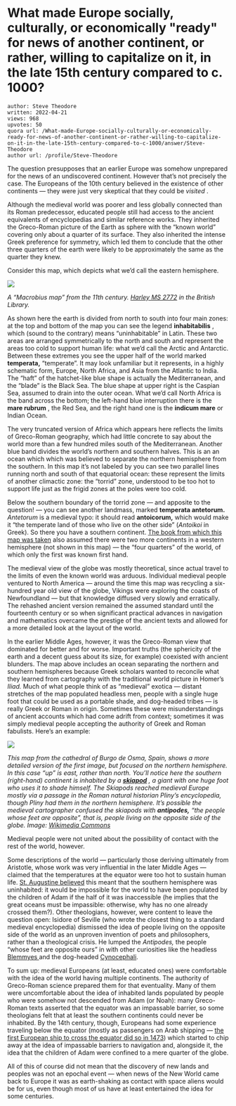# What made Europe socially, culturally, or economically "ready" for news of another continent, or rather, willing to capitalize on it, in the late 15th century compared to c. 1000?

	author: Steve Theodore
	written: 2022-04-21
	views: 968
	upvotes: 50
	quora url: /What-made-Europe-socially-culturally-or-economically-ready-for-news-of-another-continent-or-rather-willing-to-capitalize-on-it-in-the-late-15th-century-compared-to-c-1000/answer/Steve-Theodore
	author url: /profile/Steve-Theodore


The question presupposes that an earlier Europe was somehow unprepared for the news of an undiscovered continent. However that’s not precisely the case. The Europeans of the 10th century believed in the existence of other continents — they were just very skeptical that they could be _visited_ .

Although the medieval world was poorer and less globally connected than its Roman predecessor, educated people still had access to the ancient equivalents of encyclopedias and similar reference works. They inherited the Greco-Roman picture of the Earth as sphere with the “known world” covering only about a quarter of its surface. They also inherited the intense Greek preference for symmetry, which led them to conclude that the other three quarters of the earth were likely to be approximately the same as the quarter they knew.

Consider this map, which depicts what we’d call the eastern hemisphere.

![](https://qph.fs.quoracdn.net/main-qimg-392b467380e0bd4300ea10d53badb1d4-lq)

_A “Macrobius map” from the 11th century._ _[Harley MS 2772](https://www.bl.uk/manuscripts/FullDisplay.aspx?ref=Harley_MS_2772&index=0)_ _in the British Library._ 

As shown here the earth is divided from north to south into four main zones: at the top and bottom of the map you can see the legend __inhabitabilis__ , which (sound to the contrary) means “uninhabitable” in Latin. These two areas are arranged symmetrically to the north and south and represent the areas too cold to support human life: what we’d call the Arctic and Antarctic. Between these extremes you see the upper half of the world marked __temperata,__ “temperate”. It may look unfamiliar but it represents, in a highly schematic form, Europe, North Africa, and Asia from the Atlantic to India. The “haft” of the hatchet-like blue shape is actually the Mediterranean, and the “blade” is the Black Sea. The blue shape at upper right is the Caspian Sea, assumed to drain into the outer ocean. What we’d call North Africa is the band across the bottom; the left-hand blue interruption there is the __mare rubrum__ , the Red Sea, and the right hand one is the __indicum mare__ or Indian Ocean.

The very truncated version of Africa which appears here reflects the limits of Greco-Roman geography, which had little concrete to say about the world more than a few hundred miles south of the Mediterranean. Another blue band divides the world’s northern and southern halves. This is an an ocean which which was believed to separate the northern hemisphere from the southern. In this map it’s not labeled by you can see two parallel lines running north and south of that equatorial ocean: these represent the limits of another climactic zone: the “torrid” zone, understood to be too hot to support life just as the frigid zones at the poles were too cold.

Below the southern boundary of the torrid zone — and apposite to the question! — you can see another landmass, marked __temperata antetorum.__ _Antetorum_ is a medieval typo: it should read __antoicorum,__ which would make it “the temperate land of those who live on the other side” (_Antoikoi_ in Greek). So there you have a southern continent. [The book from which this map was taken](https://en.wikipedia.org/wiki/Commentarii_in_Somnium_Scipionis) also assumed there were two more continents in a western hemisphere (not shown in this map) — the “four quarters” of the world, of which only the first was known first hand.

The medieval view of the globe was mostly theoretical, since actual travel to the limits of even the known world was arduous. Individual medieval people ventured to North America — around the time this map was recycling a six-hundred year old view of the globe, Vikings were exploring the coasts of Newfoundland — but that knowledge diffused very slowly and erratically. The rehashed ancient version remained the assumed standard until the fourteenth century or so when significant practical advances in navigation and mathematics overcame the prestige of the ancient texts and allowed for a more detailed look at the layout of the world.

In the earlier Middle Ages, however, it was the Greco-Roman view that dominated for better and for worse. Important truths (the sphericity of the earth and a decent guess about its size, for example) coexisted with ancient blunders. The map above includes an ocean separating the northern and southern hemispheres because Greek scholars wanted to reconcile what they learned from cartography with the traditional world picture in Homer’s _Iliad._ Much of what people think of as “medieval” exotica — distant stretches of the map populated headless men, people with a single huge foot that could be used as a portable shade, and dog-headed tribes — is really Greek or Roman in origin. Sometimes these were misunderstandings of ancient accounts which had come adrift from context; sometimes it was simply medieval people accepting the authority of Greek and Roman fabulists. Here’s an example:

![](https://qph.fs.quoracdn.net/main-qimg-20ebea990964bf89d5ae43d43c728ddd-lq)

_This map from the cathedral of Burgo de Osma, Spain, shows a more detailed version of the first image, but focused on the northern hemisphere. In this case “up” is east, rather than north. You’ll notice here the southern (right-hand) continent is inhabited by a_ ___[skiapod](https://www.theoi.com/Phylos/Skiapodes.html)___ _, a giant with one huge foot who uses it to shade himself. The Skiapods reached medieval Europe mostly via a passage in the Roman natural historian Pliny’s encyclopedia, though Pliny had them in the northern hemisphere. It’s possible the medieval cartographer confused the skiapods with_ ___antipodes,___ _“the people whose feet are opposite”, that is, people living on the opposite side of the globe. Image:_ _[Wikimedia Commons](https://commons.m.wikimedia.org/wiki/File:Beato_de_Liebana_Burgo_de_Osma_1086.jpg)_ 

Medieval people were not united about the possibility of contact with the rest of the world, however.

Some descriptions of the world — particularly those deriving ultimately from Aristotle, whose work was very influential in the later Middle Ages — claimed that the temperatures at the equator were too hot to sustain human life. [St. Augustine believed](https://www.ccel.org/ccel/schaff/npnf102.iv.XVI.9.html) this meant that the southern hemisphere was uninhabited: it would be impossible for the world to have been populated by the children of Adam if the half of it was inaccessible (he implies that the great oceans must be impassible: otherwise, why has no one already crossed them?). Other theologians, however, were content to leave the question open: Isidore of Seville (who wrote the closest thing to a standard medieval encyclopedia) dismissed the idea of people living on the opposite side of the world as an unproven invention of poets and philosophers, rather than a theological crisis. He lumped the _Antipodes,_ the people “whose feet are opposite ours” in with other curiosities like the headless [Blemmyes ](https://www.theoi.com/Phylos/Sternophthalmoi.html)and the dog-headed [Cynocephali](https://www.quora.com/What-does-Theriocephaly-mean-Are-the-ancient-depictions-relating-to-theriocephaly-considered-true/answer/Steve-Theodore).

To sum up: medieval Europeans (at least, educated ones) were comfortable with the idea of the world having multiple continents. The authority of Greco-Roman science prepared them for that eventuality. Many of them were uncomfortable about the idea of inhabited lands populated by people who were somehow not descended from Adam (or Noah): many Greco-Roman texts asserted that the equator was an impassable barrier, so some theologians felt that at least the southern continents could never be inhabited. By the 14th century, though, Europeans had some experience traveling below the equator (mostly as passengers on Arab shipping — [the first European ship to cross the equator did so in 1473](https://en.wikipedia.org/wiki/Lopes_Gon%C3%A7alves)) which started to chip away at the idea of impassable barriers to navigation and, alongside it, the idea that the children of Adam were confined to a mere quarter of the globe.

All of this of course did not mean that the discovery of new lands and peoples was not an epochal event — when news of the New World came back to Europe it was as earth-shaking as contact with space aliens would be for us, even though most of us have at least entertained the idea for some centuries.

